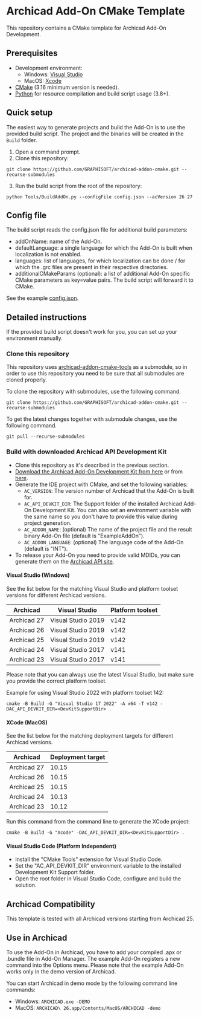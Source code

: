 # Archicad Add-On CMake Template

This repository contains a CMake template for Archicad Add-On Development.

## Prerequisites

- Development environment:
  - Windows: [Visual Studio](https://visualstudio.microsoft.com/downloads/)
  - MacOS: [Xcode](https://developer.apple.com/xcode/resources/)
- [CMake](https://cmake.org) (3.16 minimum version is needed).
- [Python](https://www.python.org) for resource compilation and build script usage (3.8+).

## Quick setup

The easiest way to generate projects and build the Add-On is to use the provided build script. The project and the binaries will be created in the `Build` folder.

1. Open a command prompt.
2. Clone this repository:
```
git clone https://github.com/GRAPHISOFT/archicad-addon-cmake.git --recurse-submodules
```
3. Run the build script from the root of the repository:
```
python Tools/BuildAddOn.py --configFile config.json --acVersion 26 27
```

## Config file

The build script reads the config.json file for additional build parameters:

- addOnName: name of the Add-On.
- defaultLanguage: a single language for which the Add-On is built when localization is not enabled.
- languages: list of languages, for which localization can be done / for which the .grc files are present in their respective directories.
- additionalCMakeParams (optional): a list of additional Add-On specific CMake parameters as key=value pairs. The build script will forward it to CMake.

See the example [config.json](https://github.com/GRAPHISOFT/archicad-addon-cmake/blob/master/config.json).

## Detailed instructions

If the provided build script doesn't work for you, you can set up your environment manually.

### Clone this repository

This repository uses [archicad-addon-cmake-tools](https://github.com/GRAPHISOFT/archicad-addon-cmake-tools) as a submodule, so in order to use this repository you need to be sure that all submodules are cloned properly.

To clone the repository with submodules, use the following command.
```
git clone https://github.com/GRAPHISOFT/archicad-addon-cmake.git --recurse-submodules
```

To get the latest changes together with submodule changes, use the following command.
```
git pull --recurse-submodules
```

### Build with downloaded Archicad API Development Kit

- Clone this repository as it's described in the previous section.
- [Download the Archicad Add-On Development Kit from here](https://archicadapi.graphisoft.com/downloads/api-development-kit) or from [here](https://github.com/GRAPHISOFT/archicad-api-devkit/releases).
- Generate the IDE project with CMake, and set the following variables:
  - `AC_VERSION`: The version number of Archicad that the Add-On is built for.
  - `AC_API_DEVKIT_DIR`: The Support folder of the installed Archicad Add-On Development Kit. You can also set an environment variable with the same name so you don't have to provide this value during project generation.
  - `AC_ADDON_NAME`: (optional) The name of the project file and the result binary Add-On file (default is "ExampleAddOn").
  - `AC_ADDON_LANGUAGE`: (optional) The language code of the Add-On (default is "INT").
- To release your Add-On you need to provide valid MDIDs, you can generate them on the [Archicad API site](https://archicadapi.graphisoft.com/profile/add-ons).

#### Visual Studio (Windows)

See the list below for the matching Visual Studio and platform toolset versions for different Archicad versions.

| Archicad | Visual Studio | Platform toolset |
|---|---|---|
| Archicad 27 | Visual Studio 2019 | v142 |
| Archicad 26 | Visual Studio 2019 | v142 |
| Archicad 25 | Visual Studio 2019 | v142 |
| Archicad 24 | Visual Studio 2017 | v141 |
| Archicad 23 | Visual Studio 2017 | v141 |

Please note that you can always use the latest Visual Studio, but make sure you provide the correct platform toolset.

Example for using Visual Studio 2022 with platform toolset 142:
```
cmake -B Build -G "Visual Studio 17 2022" -A x64 -T v142 -DAC_API_DEVKIT_DIR=<DevKitSupportDir> .
```

#### XCode (MacOS)

See the list below for the matching deployment targets for different Archicad versions.

| Archicad | Deployment target |
|---|---|
| Archicad 27 | 10.15 |
| Archicad 26 | 10.15 |
| Archicad 25 | 10.15 |
| Archicad 24 | 10.13 |
| Archicad 23 | 10.12 |

Run this command from the command line to generate the XCode project:

```
cmake -B Build -G "Xcode" -DAC_API_DEVKIT_DIR=<DevKitSupportDir> .
```

#### Visual Studio Code (Platform Independent)

- Install the "CMake Tools" extension for Visual Studio Code.
- Set the "AC_API_DEVKIT_DIR" environment variable to the installed Development Kit Support folder.
- Open the root folder in Visual Studio Code, configure and build the solution.

## Archicad Compatibility

This template is tested with all Archicad versions starting from Archicad 25.

## Use in Archicad

To use the Add-On in Archicad, you have to add your compiled .apx or .bundle file in Add-On Manager. The example Add-On registers a new command into the Options menu. Please note that the example Add-On works only in the demo version of Archicad.

You can start Archicad in demo mode by the following command line commands:
- Windows: `ARCHICAD.exe -DEMO`
- MacOS: `ARCHICAD\ 26.app/Contents/MacOS/ARCHICAD -demo`
